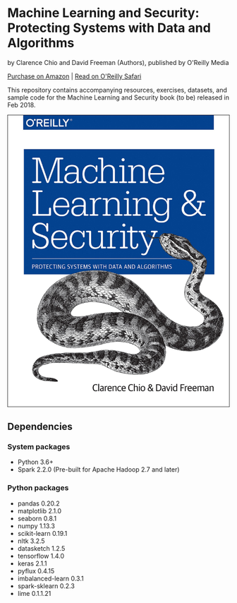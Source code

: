 # Machine Learning and Security: Protecting Systems with Data and Algorithms
by Clarence Chio and‎ David Freeman (Authors), published by O'Reilly Media

[Purchase on Amazon](https://www.amazon.com/Machine-Learning-Security-Protecting-Algorithms/dp/1491979909) | [Read on O'Reilly Safari](http://shop.oreilly.com/product/0636920065555.do)

This repository contains accompanying resources, exercises, datasets, and sample code for the Machine Learning and Security book (to be) released in Feb 2018.

![](mlsec-cover-oreilly.jpg?raw=true "mlsec-cover-oreilly")

## Dependencies

### System packages
* Python 3.6+
* Spark 2.2.0 (Pre-built for Apache Hadoop 2.7 and later)

### Python packages
* pandas 0.20.2
* matplotlib 2.1.0
* seaborn 0.8.1
* numpy 1.13.3
* scikit-learn 0.19.1
* nltk 3.2.5
* datasketch 1.2.5
* tensorflow 1.4.0
* keras 2.1.1
* pyflux 0.4.15
* imbalanced-learn 0.3.1
* spark-sklearn 0.2.3
* lime 0.1.1.21
